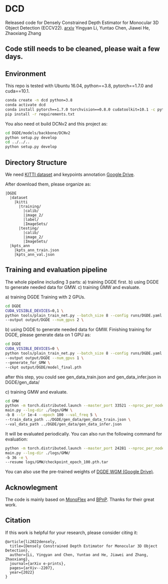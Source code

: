 # DCD
Released code for Densely Constrained Depth Estimator for Monocular 3D Object Detection (ECCV22). [arxiv](https://arxiv.org/abs/2207.10047)
Yingyan Li, Yuntao Chen, Jiawei He, Zhaoxiang Zhang

## Code still needs to be cleaned, please wait a few days.

## Environment

This repo is tested with Ubuntu 16.04, python==3.8, pytorch==1.7.0 and cuda==10.1.

```bash
conda create -n dcd python=3.8
conda activate dcd
conda install pytorch==1.7.0 torchvision==0.8.0 cudatoolkit=10.1 -c pytorch
pip install -r requirements.txt
```

You also need ot build DCNv2 and this project as:
```bash
cd DGDE/models/backbone/DCNv2
python setup.py develop
cd ../../..
python setup.py develop
```

## Directory Structure
We need [KITTI dataset](http://www.cvlibs.net/datasets/kitti/eval_object.php?obj_benchmark=3d) and keypoints annotation [Google Drive](https://drive.google.com/drive/folders/1vO-A0bHktUEvCq5Jp9vkHxWdksaWRXCp?usp=sharing). 

After download them, please organize as:

```
|DGDE
  |dataset
    |kitti
      |training/
        |calib/
        |image_2/
        |label/
        |ImageSets/
      |testing/
        |calib/
        |image_2/
        |ImageSets/
  |kpts_ann
    |kpts_ann_train.json
    |kpts_ann_val.json
```

## Training and evaluation pipeline
The whole pipeline including 3 parts: a) training DGDE first. b) using DGDE to generate needed data for GMW. c) training GMW and evaluate.

a) training DGDE
Training with 2 GPUs. 

```bash
cd DGDE
CUDA_VISIBLE_DEVICES=0,1 \
python tools/plain_train_net.py --batch_size 8 --config runs/DGDE.yaml \
--output output/DGDE --num_gpus 2 \
```

b) using DGDE to generate needed data for GMW.
Finishing training for DGDE, please generate data on 1 GPU as:
```bash
cd DGDE
CUDA_VISIBLE_DEVICES=0 \
python tools/plain_train_net.py --batch_size 8 --config runs/DGDE.yaml \
--output output/DGDE --num_gpus 1 \
--generate_for_GMW \
--ckpt output/DGDE/model_final.pth
```
after this step, you could see gen_data_train.json and gen_data_infer.json in DGDE/gen_data/

c) training GMW and evaluate.
```bash
cd GMW
python -m torch.distributed.launch --master_port 33521 --nproc_per_node=4 \
main.py --log-dir ./logs/GMW \
-b 8 --lr 1e-4 --epoch 100 --val_freq 5 \
--train_data_path ../DGDE/gen_data/gen_data_train.json \
--val_data_path ../DGDE/gen_data/gen_data_infer.json
```
It will be evaluated periodically. You can also run the following command for evaluation:
```bash
python -m torch.distributed.launch --master_port 24281 --nproc_per_node=4 \
main.py --log-dir ./logs/GMW/
-b 36 -e \
--resume logs/GMW/checkpoint_epoch_100.pth.tar
```

You can also use the pre-trained weights of [DGDE,WGM (Google Drive)](https://drive.google.com/drive/folders/1_t3gm5CUzleL_MQH0SaCnSIDb5rIwyTE?usp=sharing).

## Acknowlegment

The code is mainly based on [MonoFlex](https://github.com/zhangyp15/MonoFlex) and [BPnP](https://github.com/dylan-campbell/bpnpnet). Thanks for their great work.

## Citation
If this work is helpful for your research, please consider citing it:
```
@article{li2022densely,
  title={Densely Constrained Depth Estimator for Monocular 3D Object Detection},
  author={Li, Yingyan and Chen, Yuntao and He, Jiawei and Zhang, Zhaoxiang},
  journal={arXiv e-prints},
  pages={arXiv--2207},
  year={2022}
}
```
